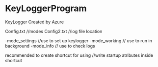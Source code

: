 # KeyLoggerProgram
KeyLogger Created by Azure

Config.txt //modes
Config2.txt //log file location


-mode_settings //use to set up keylogger
-mode_working // use to run in background
-mode_info // use to check logs

recommended to create shortcut for using //write startup atributes inside shortcut


